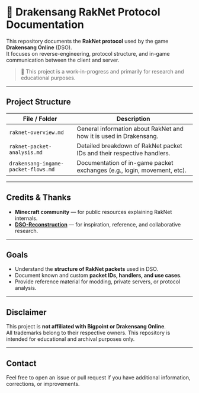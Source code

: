 # 🧾 Drakensang RakNet Protocol Documentation

This repository documents the **RakNet protocol** used by the game **Drakensang Online** (DSO).  
It focuses on reverse-engineering, protocol structure, and in-game communication between the client and server.

> 🚧 This project is a work-in-progress and primarily for research and educational purposes.

---

##  Project Structure

| File / Folder                  | Description                                                                 |
|-------------------------------|-----------------------------------------------------------------------------|
| `raknet-overview.md`          | General information about RakNet and how it is used in Drakensang.         |
| `raknet-packet-analysis.md`   | Detailed breakdown of RakNet packet IDs and their respective handlers.     |
| `drakensang-ingame-packet-flows.md`      | Documentation of in-game packet exchanges (e.g., login, movement, etc).    |

---

##  Credits & Thanks

-  **Minecraft community** — for public resources explaining RakNet internals.
-  **[DSO-Reconstruction](https://github.com/DSO-Reconstruction)** — for inspiration, reference, and collaborative research.

---

##  Goals

- Understand the **structure of RakNet packets** used in DSO.
- Document known and custom **packet IDs, handlers, and use cases**.
- Provide reference material for modding, private servers, or protocol analysis.

---

##  Disclaimer

This project is **not affiliated with Bigpoint or Drakensang Online**.  
All trademarks belong to their respective owners. This repository is intended for educational and archival purposes only.

---

##  Contact

Feel free to open an issue or pull request if you have additional information, corrections, or improvements.


